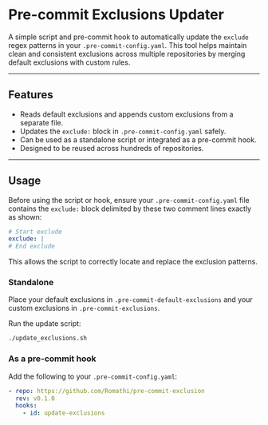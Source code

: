 # Pre-commit Exclusions Updater

A simple script and pre-commit hook to automatically update the `exclude` regex patterns
in your `.pre-commit-config.yaml`. This tool helps maintain clean and consistent exclusions
across multiple repositories by merging default exclusions with custom rules.

---

## Features

- Reads default exclusions and appends custom exclusions from a separate file.
- Updates the `exclude:` block in `.pre-commit-config.yaml` safely.
- Can be used as a standalone script or integrated as a pre-commit hook.
- Designed to be reused across hundreds of repositories.

---

## Usage

Before using the script or hook, ensure your `.pre-commit-config.yaml` file contains the 
`exclude:` block delimited by these two comment lines exactly as shown:

```yaml
# Start exclude
exclude: |
# End exclude
```

This allows the script to correctly locate and replace the exclusion patterns.

### Standalone

Place your default exclusions in `.pre-commit-default-exclusions` and
your custom exclusions in `.pre-commit-exclusions`.

Run the update script:

```bash
./update_exclusions.sh
```

### As a pre-commit hook

Add the following to your `.pre-commit-config.yaml`:

```yaml
- repo: https://github.com/Romathi/pre-commit-exclusion
  rev: v0.1.0
  hooks:
    - id: update-exclusions
```
